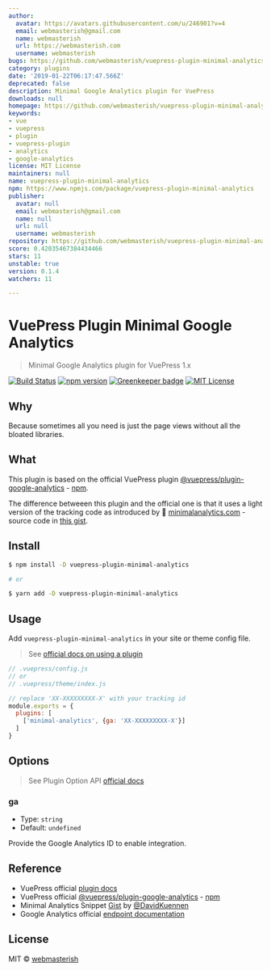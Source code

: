 ```yaml
---
author:
  avatar: https://avatars.githubusercontent.com/u/246901?v=4
  email: webmasterish@gmail.com
  name: webmasterish
  url: https://webmasterish.com
  username: webmasterish
bugs: https://github.com/webmasterish/vuepress-plugin-minimal-analytics/issues
category: plugins
date: '2019-01-22T06:17:47.566Z'
deprecated: false
description: Minimal Google Analytics plugin for VuePress
downloads: null
homepage: https://github.com/webmasterish/vuepress-plugin-minimal-analytics
keywords:
- vue
- vuepress
- plugin
- vuepress-plugin
- analytics
- google-analytics
license: MIT License
maintainers: null
name: vuepress-plugin-minimal-analytics
npm: https://www.npmjs.com/package/vuepress-plugin-minimal-analytics
publisher:
  avatar: null
  email: webmasterish@gmail.com
  name: null
  url: null
  username: webmasterish
repository: https://github.com/webmasterish/vuepress-plugin-minimal-analytics
score: 0.42035467384434466
stars: 11
unstable: true
version: 0.1.4
watchers: 11

---
```


# VuePress Plugin Minimal Google Analytics

> Minimal Google Analytics plugin for VuePress 1.x

[![Build Status](https://img.shields.io/travis/webmasterish/vuepress-plugin-minimal-analytics/master.svg?style=flat-square)](https://travis-ci.org/webmasterish/vuepress-plugin-minimal-analytics)
[![npm version](https://img.shields.io/npm/v/vuepress-plugin-minimal-analytics.svg?style=flat-square)](http://npm.im/vuepress-plugin-minimal-analytics)
[![Greenkeeper badge](https://badges.greenkeeper.io/webmasterish/vuepress-plugin-minimal-analytics.svg?style=flat-square)](https://greenkeeper.io/)
[![MIT License](https://img.shields.io/npm/l/express.svg?style=flat-square)](http://opensource.org/licenses/MIT)


## Why

Because sometimes all you need is just the page views
without all the bloated libraries.


## What

This plugin is based on the official VuePress plugin  [@vuepress/plugin-google-analytics](https://github.com/vuejs/vuepress/tree/master/packages/%40vuepress/plugin-google-analytics) - [npm](https://www.npmjs.com/package/@vuepress/plugin-google-analytics).

The difference betweeen this plugin and the official one is that it uses a light
version of the tracking code as introduced
by 🌱 [minimalanalytics.com](https://minimalanalytics.com/) - source code in [this gist](https://gist.github.com/DavidKuennen/443121e692175d6fc145e1efb0284ec9).


## Install


```sh
$ npm install -D vuepress-plugin-minimal-analytics

# or

$ yarn add -D vuepress-plugin-minimal-analytics
```


## Usage

Add `vuepress-plugin-minimal-analytics` in your site or theme config file.

> See [official docs on using a plugin](https://vuepress.vuejs.org/plugin/using-a-plugin.html)


```js
// .vuepress/config.js
// or
// .vuepress/theme/index.js

// replace 'XX-XXXXXXXXX-X' with your tracking id
module.exports = {
  plugins: [
    ['minimal-analytics', {ga: 'XX-XXXXXXXXX-X'}]
  ]
}
```


## Options

> See Plugin Option API [official docs](https://vuepress.vuejs.org/plugin/option-api.html)

### ga

- Type: `string`
- Default: `undefined`

Provide the Google Analytics ID to enable integration.


## Reference

- VuePress official [plugin docs](https://vuepress.vuejs.org/plugin/)
- VuePress official [@vuepress/plugin-google-analytics](https://github.com/vuejs/vuepress/tree/master/packages/%40vuepress/plugin-google-analytics) - [npm](https://www.npmjs.com/package/@vuepress/plugin-google-analytics)
- Minimal Analytics Snippet [Gist](https://gist.github.com/DavidKuennen/443121e692175d6fc145e1efb0284ec9)
  by [@DavidKuennen](https://github.com/DavidKuennen)
- Google Analytics official [endpoint documentation](https://developers.google.com/analytics/devguides/collection/protocol/v1/reference)


## License

MIT © [webmasterish](https://webmasterish.com)
